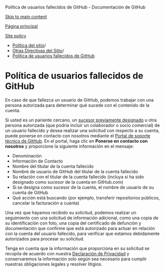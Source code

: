 Política de usuarios fallecidos de GitHub - Documentación de GitHub

[Skip to main content](#main-content)

[Página principal](/es)

[Site policy](/es/site-policy)

* [Política del sitio](/es/site-policy)/
* [Otras Directivas del Sitio](/es/site-policy/other-site-policies)/
* [Política de usuarios fallecidos de GitHub](/es/site-policy/other-site-policies/github-deceased-user-policy)

Política de usuarios fallecidos de GitHub
==========

En caso de que fallezca un usuario de GitHub, podemos trabajar con una persona autorizada para determinar qué sucede con el contenido de la cuenta.

Si usted es un pariente cercano, un [sucesor previamente designado](/es/account-and-profile/setting-up-and-managing-your-personal-account-on-github/managing-access-to-your-personal-repositories/maintaining-ownership-continuity-of-your-personal-accounts-repositories) u otra persona autorizada (que podría incluir un colaborador o socio comercial) de un usuario fallecido y desea realizar una solicitud con respecto a su cuenta, puede ponerse en contacto con nosotros mediante el [Portal de soporte técnico de GitHub](https://support.github.com/). En el portal, haga clic en **Ponerse en contacto con nosotros** y proporcione la siguiente información en el mensaje:

* Denominación
* Información de Contacto
* Nombre del titular de la cuenta fallecido
* Nombre de usuario de GitHub del titular de la cuenta fallecido
* Su relación con el titular de la cuenta fallecido (incluya si ha sido designado como sucesor de la cuenta en GitHub.com)
* Si se designa como sucesor de la cuenta, el nombre de usuario de su cuenta de GitHub
* Qué acción está buscando (por ejemplo, transferir repositorios públicos, cancelar la facturación a cuenta)

Una vez que hayamos recibido su solicitud, podemos realizar un seguimiento con una solicitud de información adicional, como una copia de su identificación con foto, una copia del certificado de defunción y documentación que confirme que está autorizado para actuar en relación con la cuenta del usuario fallecido, para verificar que estamos debidamente autorizados para procesar su solicitud.

Tenga en cuenta que la información que proporciona en su solicitud se recopila de acuerdo con nuestra [Declaración de Privacidad](/es/site-policy/privacy-policies/github-privacy-statement) y conservaremos la información solo según sea necesario para cumplir nuestras obligaciones legales y resolver litigios.
